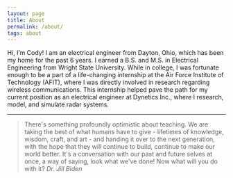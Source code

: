 ```yaml
---
layout: page
title: About
permalink: /about/
tags: about
---
```


Hi, I’m Cody! I am an electrical engineer from Dayton, Ohio, which has been my home for the past 6 years. I earned a B.S. and M.S. in Electrical Engineering from Wright State University. While in college, I was fortunate enough to be a part of a life-changing internship at the Air Force Institute of Technology (AFIT), where I was directly involved in research regarding wireless communications. This internship helped pave the path for my current position as an electrical engineer at Dynetics Inc., where I research, model, and simulate radar systems.

---
<blockquote>
There's something profoundly optimistic about teaching. We are taking the best of what humans have to give - lifetimes of knowledge, wisdom, craft, and art - and handing it over to the next generation, with the hope that they will continue to build, continue to make our world better. It's a conversation with our past and future selves at once, a way of saying, look what we've done! Now what will you do with it?
<cite>Dr. Jill Biden</cite>
</blockquote>
